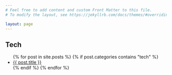 ```yaml
---
# Feel free to add content and custom Front Matter to this file.
# To modify the layout, see https://jekyllrb.com/docs/themes/#overriding-theme-defaults

layout: page
---
```

<h2>Tech</h2>
<ul>
    {% for post in site.posts %}
    {% if post.categories contains "tech" %}
    <li>
        <a href="{{ post.url }}">{{ post.title }}</a>
    </li>
    {% endif %}
    {% endfor %}
</ul>